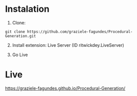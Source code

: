 # Instalation

1. Clone:
```
git clone https://github.com/graziele-fagundes/Procedural-Generation.git
```
2. Install extension:
Live Server (ID ritwickdey.LiveServer)

3. Go Live

# Live
https://graziele-fagundes.github.io/Procedural-Generation/
